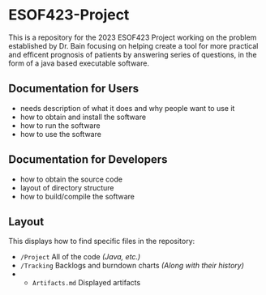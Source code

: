 # ESOF423-Project

This is a repository for the 2023 ESOF423 Project working on the problem established by Dr. Bain focusing on helping create a tool for more practical and efficent prognosis of patients by answering series of questions, in the form of a java based executable software.

## Documentation for Users
* needs description of what it does and why people want to use it 
* how to obtain and install the software
* how to run the software 
* how to use the software

## Documentation for Developers
* how to obtain the source code
* layout of directory structure
* how to build/compile the software

## Layout

This displays how to find specific files in the repository:

  * `/Project` All of the code *(Java, etc.)*
  * `/Tracking` Backlogs and burndown charts *(Along with their history)*
  * * `Artifacts.md` Displayed artifacts
  

